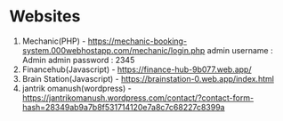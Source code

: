 # Websites
1. Mechanic(PHP) - https://mechanic-booking-system.000webhostapp.com/mechanic/login.php
admin username : Admin
admin password : 2345
2. Financehub(Javascript) - https://finance-hub-9b077.web.app/
3. Brain Station(Javascript) - https://brainstation-0.web.app/index.html
4. jantrik omanush(wordpress) - https://jantrikomanush.wordpress.com/contact/?contact-form-hash=28349ab9a7b8f531714120e7a8c7c68227c8399a
